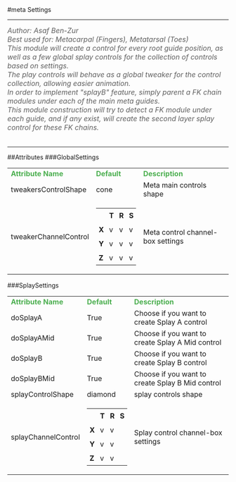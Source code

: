 <body>
#meta Settings
<hr width = 100%>
<font color = #5f5f5f size = 3pt>
<i>
Author: Asaf Ben-Zur <br>
Best used for: Metacarpal (Fingers), Metatarsal (Toes) <br>
This module will create a control for every root guide position, as well as a few global splay controls for the collection of controls based on settings. <br>
The play controls will behave as a global tweaker for the control collection, allowing easier animation. <br>
In order to implement "splayB" feature, simply parent a FK chain modules under each of the main meta guides. <br>
This module construction will try to detect a FK module under each guide, and if any exist, will create the second layer splay control for these FK chains. <br>
</i>
<br>
</font>
<hr width = 100%>
##Attributes
</table></font>
###GlobalSettings
<table><tr><td><b><font size = 3pt color = #4caf50>Attribute Name</td><td><font color = #4caf50><b>Default</td><td><font color = #4caf50><b>Description</td></tr>
<tr><td>tweakersControlShape</td>
<td>cone</td>
<td>Meta main controls shape</td></tr>
<tr><td>tweakerChannelControl</td>
<td>
<font size = 2pt>
<table><tr><td style="padding:6px"></td>
<td style="padding:6px"><b>T</b></td>
<td style="padding:6px"><b>R</b></td>
<td style="padding:6px"><b>S</b></td>
</tr>
<tr><td style="padding:6px"><b>X</b></td>
<td style="padding:6px">v</td>
<td style="padding:6px">v</td>
<td style="padding:6px">v</td>
</tr>
<tr><td style="padding:6px"><b>Y</b></td>
<td style="padding:6px">v</td>
<td style="padding:6px">v</td>
<td style="padding:6px">v</td>
</tr>
<tr><td style="padding:6px"><b>Z</b></td>
<td style="padding:6px">v</td>
<td style="padding:6px">v</td>
<td style="padding:6px">v</td>
</tr>
</table>
</font>
</td>
<td>Meta control channel-box settings</td></tr>
</table></font>
###SplaySettings
<table><tr><td><b><font size = 3pt color = #4caf50>Attribute Name</td><td><font color = #4caf50><b>Default</td><td><font color = #4caf50><b>Description</td></tr>
<tr><td>doSplayA</td>
<td>True</td>
<td>Choose if you want to create Splay A control</td></tr>
<tr><td>doSplayAMid</td>
<td>True</td>
<td>Choose if you want to create Splay A Mid control</td></tr>
<tr><td>doSplayB</td>
<td>True</td>
<td>Choose if you want to create Splay B control</td></tr>
<tr><td>doSplayBMid</td>
<td>True</td>
<td>Choose if you want to create Splay B Mid control</td></tr>
<tr><td>splayControlShape</td>
<td>diamond</td>
<td>splay controls shape</td></tr>
<tr><td>splayChannelControl</td>
<td>
<font size = 2pt>
<table><tr><td style="padding:6px"></td>
<td style="padding:6px"><b>T</b></td>
<td style="padding:6px"><b>R</b></td>
<td style="padding:6px"><b>S</b></td>
</tr>
<tr><td style="padding:6px"><b>X</b></td>
<td style="padding:6px">v</td>
<td style="padding:6px">v</td>
<td style="padding:6px"></td>
</tr>
<tr><td style="padding:6px"><b>Y</b></td>
<td style="padding:6px">v</td>
<td style="padding:6px">v</td>
<td style="padding:6px"></td>
</tr>
<tr><td style="padding:6px"><b>Z</b></td>
<td style="padding:6px">v</td>
<td style="padding:6px">v</td>
<td style="padding:6px"></td>
</tr>
</table>
</font>
</td>
<td>Splay control channel-box settings</td></tr>
</table></font>
